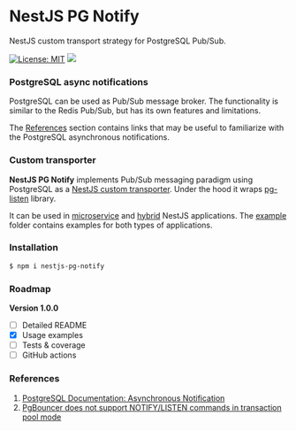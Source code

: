 # NestJS PG Notify

NestJS custom transport strategy for PostgreSQL Pub/Sub.

[![License: MIT](https://img.shields.io/badge/License-MIT-brightgreen.svg)](./LICENSE)
![](https://img.shields.io/npm/v/nestjs-pg-notify.svg)

### PostgreSQL async notifications

PostgreSQL can be used as Pub/Sub message broker.
The functionality is similar to the Redis Pub/Sub, but has its own features and limitations.

The [References](#References) section contains links that may be useful to familiarize 
with the PostgreSQL asynchronous notifications.

### Custom transporter

**NestJS PG Notify** implements Pub/Sub messaging paradigm using PostgreSQL as a [NestJS custom transporter](https://docs.nestjs.com/microservices/custom-transport). 
Under the hood it wraps [pg-listen](https://github.com/andywer/pg-listen) library.

It can be used in [microservice](https://docs.nestjs.com/microservices/basics) and [hybrid](https://docs.nestjs.com/faq/hybrid-application) 
NestJS applications. The [example](./example) folder contains examples for both types of applications.

### Installation

```bash
$ npm i nestjs-pg-notify
```

### Roadmap

**Version 1.0.0**
- [ ] Detailed README
- [x] Usage examples
- [ ] Tests & coverage
- [ ] GitHub actions

### References

1. [PostgreSQL Documentation: Asynchronous Notification](https://www.postgresql.org/docs/9.1/libpq-notify.html)
2. [PgBouncer does not support NOTIFY/LISTEN commands in transaction pool mode](https://www.pgbouncer.org/features.html)